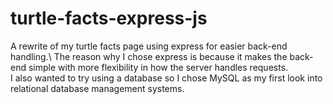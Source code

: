 # turtle-facts-express-js
A rewrite of my turtle facts page using express for easier back-end handling.\ 
The reason why I chose express is because it makes the back-end simple with more flexibility in how the server handles requests.\
I also wanted to try using a database so I chose MySQL as my first look into relational database management systems.
